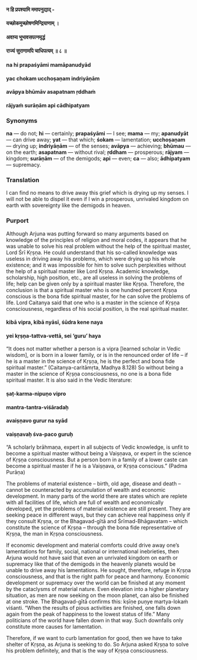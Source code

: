 #### न हि प्रपश्यामि ममापनुद्याद् -
#### यच्छोकमुच्छोषणमिन्द्रियाणाम् ।
#### अवाप्य भूभावसपत्नमृद्धं
#### राज्यं सुराणामपि चाधिपत्यम् ॥ ८ ॥

#### na hi prapaśyāmi mamāpanudyād
#### yac chokam ucchoṣaṇam indriyāṇām
#### avāpya bhūmāv asapatnam ṛddhaṁ
#### rājyaṁ surāṇām api cādhipatyam

### Synonyms

**na** — do not; **hi** — certainly; **prapaśyāmi** — I see; **mama** — my; **apanudyāt** — can drive away; **yat** — that which; **śokam** — lamentation; **ucchoṣaṇam** — drying up; **indriyāṇām** — of the senses; **avāpya** — achieving; **bhūmau** — on the earth; **asapatnam** — without rival; **ṛddham** — prosperous; **rājyam** — kingdom; **surāṇām** — of the demigods; **api** — even; **ca** — also; **ādhipatyam** — supremacy.

### Translation

I can find no means to drive away this grief which is drying up my senses. I will not be able to dispel it even if I win a prosperous, unrivaled kingdom on earth with sovereignty like the demigods in heaven.

### Purport

Although Arjuna was putting forward so many arguments based on knowledge of the principles of religion and moral codes, it appears that he was unable to solve his real problem without the help of the spiritual master, Lord Śrī Kṛṣṇa. He could understand that his so-called knowledge was useless in driving away his problems, which were drying up his whole existence; and it was impossible for him to solve such perplexities without the help of a spiritual master like Lord Kṛṣṇa. Academic knowledge, scholarship, high position, etc., are all useless in solving the problems of life; help can be given only by a spiritual master like Kṛṣṇa. Therefore, the conclusion is that a spiritual master who is one hundred percent Kṛṣṇa conscious is the bona fide spiritual master, for he can solve the problems of life. Lord Caitanya said that one who is a master in the science of Kṛṣṇa consciousness, regardless of his social position, is the real spiritual master.

#### kibā vipra, kibā nyāsī, śūdra kene naya
#### yei kṛṣṇa-tattva-vettā, sei ‘guru’ haya

“It does not matter whether a person is a vipra [learned scholar in Vedic wisdom], or is born in a lower family, or is in the renounced order of life – if he is a master in the science of Kṛṣṇa, he is the perfect and bona fide spiritual master.” (Caitanya-caritāmṛta, Madhya 8.128) So without being a master in the science of Kṛṣṇa consciousness, no one is a bona fide spiritual master. It is also said in the Vedic literature:

#### ṣaṭ-karma-nipuṇo vipro
#### mantra-tantra-viśāradaḥ
#### avaiṣṇavo gurur na syād
#### vaiṣṇavaḥ śva-paco guruḥ

“A scholarly brāhmaṇa, expert in all subjects of Vedic knowledge, is unfit to become a spiritual master without being a Vaiṣṇava, or expert in the science of Kṛṣṇa consciousness. But a person born in a family of a lower caste can become a spiritual master if he is a Vaiṣṇava, or Kṛṣṇa conscious.” (Padma Purāṇa)

The problems of material existence – birth, old age, disease and death – cannot be counteracted by accumulation of wealth and economic development. In many parts of the world there are states which are replete with all facilities of life, which are full of wealth and economically developed, yet the problems of material existence are still present. They are seeking peace in different ways, but they can achieve real happiness only if they consult Kṛṣṇa, or the Bhagavad-gītā and Śrīmad-Bhāgavatam – which constitute the science of Kṛṣṇa – through the bona fide representative of Kṛṣṇa, the man in Kṛṣṇa consciousness.

If economic development and material comforts could drive away one’s lamentations for family, social, national or international inebrieties, then Arjuna would not have said that even an unrivaled kingdom on earth or supremacy like that of the demigods in the heavenly planets would be unable to drive away his lamentations. He sought, therefore, refuge in Kṛṣṇa consciousness, and that is the right path for peace and harmony. Economic development or supremacy over the world can be finished at any moment by the cataclysms of material nature. Even elevation into a higher planetary situation, as men are now seeking on the moon planet, can also be finished at one stroke. The Bhagavad-gītā confirms this: kṣīṇe puṇye martya-lokaṁ viśanti. “When the results of pious activities are finished, one falls down again from the peak of happiness to the lowest status of life.” Many politicians of the world have fallen down in that way. Such downfalls only constitute more causes for lamentation.

Therefore, if we want to curb lamentation for good, then we have to take shelter of Kṛṣṇa, as Arjuna is seeking to do. So Arjuna asked Kṛṣṇa to solve his problem definitely, and that is the way of Kṛṣṇa consciousness.